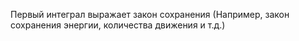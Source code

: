 Первый интеграл выражает закон сохранения (Например, закон сохранения энергии, количества движения и т.д.)